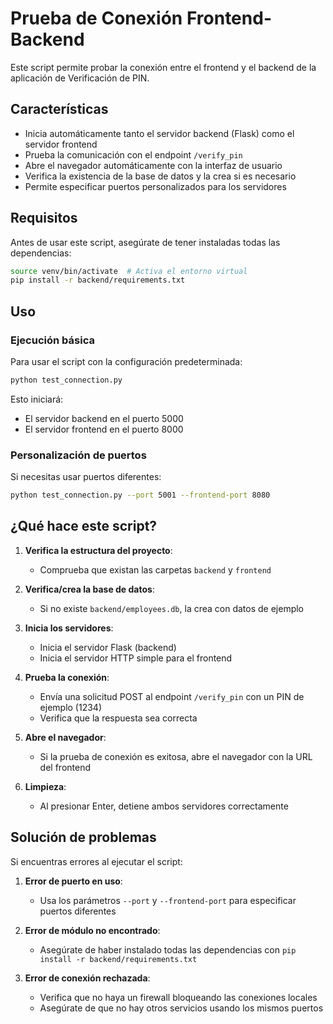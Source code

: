 # Prueba de Conexión Frontend-Backend

Este script permite probar la conexión entre el frontend y el backend de la aplicación de Verificación de PIN.

## Características

- Inicia automáticamente tanto el servidor backend (Flask) como el servidor frontend
- Prueba la comunicación con el endpoint `/verify_pin`
- Abre el navegador automáticamente con la interfaz de usuario
- Verifica la existencia de la base de datos y la crea si es necesario
- Permite especificar puertos personalizados para los servidores

## Requisitos

Antes de usar este script, asegúrate de tener instaladas todas las dependencias:

```bash
source venv/bin/activate  # Activa el entorno virtual
pip install -r backend/requirements.txt
```

## Uso

### Ejecución básica

Para usar el script con la configuración predeterminada:

```bash
python test_connection.py
```

Esto iniciará:
- El servidor backend en el puerto 5000
- El servidor frontend en el puerto 8000

### Personalización de puertos

Si necesitas usar puertos diferentes:

```bash
python test_connection.py --port 5001 --frontend-port 8080
```

## ¿Qué hace este script?

1. **Verifica la estructura del proyecto**:
   - Comprueba que existan las carpetas `backend` y `frontend`

2. **Verifica/crea la base de datos**:
   - Si no existe `backend/employees.db`, la crea con datos de ejemplo

3. **Inicia los servidores**:
   - Inicia el servidor Flask (backend)
   - Inicia el servidor HTTP simple para el frontend

4. **Prueba la conexión**:
   - Envía una solicitud POST al endpoint `/verify_pin` con un PIN de ejemplo (1234)
   - Verifica que la respuesta sea correcta

5. **Abre el navegador**:
   - Si la prueba de conexión es exitosa, abre el navegador con la URL del frontend

6. **Limpieza**:
   - Al presionar Enter, detiene ambos servidores correctamente

## Solución de problemas

Si encuentras errores al ejecutar el script:

1. **Error de puerto en uso**:
   - Usa los parámetros `--port` y `--frontend-port` para especificar puertos diferentes

2. **Error de módulo no encontrado**:
   - Asegúrate de haber instalado todas las dependencias con `pip install -r backend/requirements.txt`

3. **Error de conexión rechazada**:
   - Verifica que no haya un firewall bloqueando las conexiones locales
   - Asegúrate de que no hay otros servicios usando los mismos puertos 